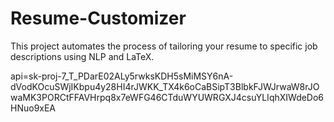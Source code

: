 # Resume-Customizer
This project automates the process of tailoring your resume to specific job descriptions using NLP and LaTeX. 

api=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